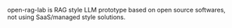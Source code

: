 open-rag-lab is RAG style LLM prototype based on open source softwares, not using SaaS/managed style solutions.